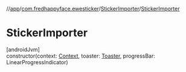 //[app](../../../index.md)/[com.fredhappyface.ewesticker](../index.md)/[StickerImporter](index.md)/[StickerImporter](-sticker-importer.md)

# StickerImporter

[androidJvm]\
constructor(context: [Context](https://developer.android.com/reference/kotlin/android/content/Context.html), toaster: [Toaster](../../com.fredhappyface.ewesticker.utilities/-toaster/index.md), progressBar: LinearProgressIndicator)
